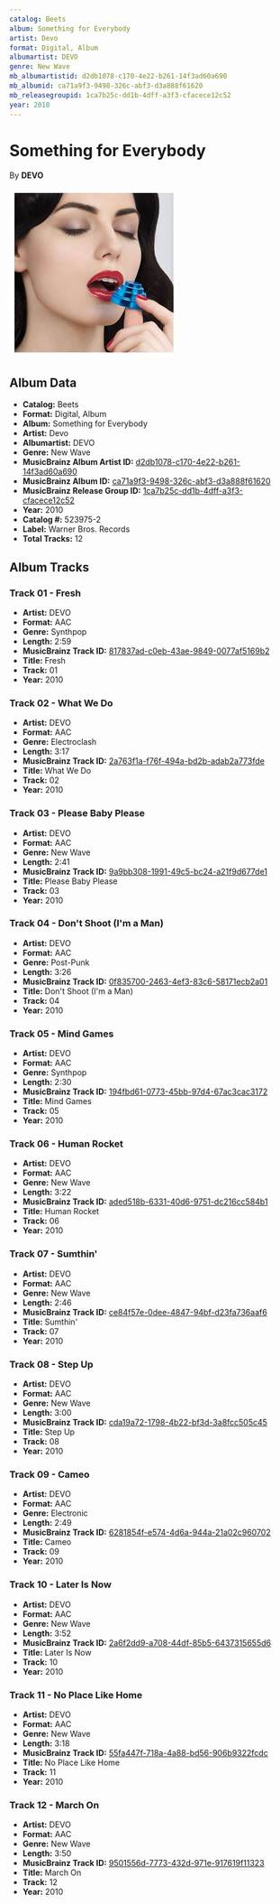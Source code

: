```yaml
---
catalog: Beets
album: Something for Everybody
artist: Devo
format: Digital, Album
albumartist: DEVO
genre: New Wave
mb_albumartistid: d2db1078-c170-4e22-b261-14f3ad60a690
mb_albumid: ca71a9f3-9498-326c-abf3-d3a888f61620
mb_releasegroupid: 1ca7b25c-dd1b-4dff-a3f3-cfacece12c52
year: 2010
---
```


# Something for Everybody

By **DEVO**

![](../../assets/beetscovers/Devo-Something_for_Everybody.jpg)

## Album Data

- **Catalog:** Beets
- **Format:** Digital, Album
- **Album:** Something for Everybody
- **Artist:** Devo
- **Albumartist:** DEVO
- **Genre:** New Wave
- **MusicBrainz Album Artist ID:** [d2db1078-c170-4e22-b261-14f3ad60a690](https://musicbrainz.org/artist/d2db1078-c170-4e22-b261-14f3ad60a690)
- **MusicBrainz Album ID:** [ca71a9f3-9498-326c-abf3-d3a888f61620](https://musicbrainz.org/release/ca71a9f3-9498-326c-abf3-d3a888f61620)
- **MusicBrainz Release Group ID:** [1ca7b25c-dd1b-4dff-a3f3-cfacece12c52](https://musicbrainz.org/release-group/1ca7b25c-dd1b-4dff-a3f3-cfacece12c52)
- **Year:** 2010
- **Catalog #:** 523975-2
- **Label:** Warner Bros. Records
- **Total Tracks:** 12

## Album Tracks

### Track 01 - Fresh

- **Artist:** DEVO
- **Format:** AAC
- **Genre:** Synthpop
- **Length:** 2:59
- **MusicBrainz Track ID:** [817837ad-c0eb-43ae-9849-0077af5169b2](https://musicbrainz.org/recording/817837ad-c0eb-43ae-9849-0077af5169b2)
- **Title:** Fresh
- **Track:** 01
- **Year:** 2010

### Track 02 - What We Do

- **Artist:** DEVO
- **Format:** AAC
- **Genre:** Electroclash
- **Length:** 3:17
- **MusicBrainz Track ID:** [2a763f1a-f76f-494a-bd2b-adab2a773fde](https://musicbrainz.org/recording/2a763f1a-f76f-494a-bd2b-adab2a773fde)
- **Title:** What We Do
- **Track:** 02
- **Year:** 2010

### Track 03 - Please Baby Please

- **Artist:** DEVO
- **Format:** AAC
- **Genre:** New Wave
- **Length:** 2:41
- **MusicBrainz Track ID:** [9a9bb308-1991-49c5-bc24-a21f9d677de1](https://musicbrainz.org/recording/9a9bb308-1991-49c5-bc24-a21f9d677de1)
- **Title:** Please Baby Please
- **Track:** 03
- **Year:** 2010

### Track 04 - Don't Shoot (I'm a Man)

- **Artist:** DEVO
- **Format:** AAC
- **Genre:** Post-Punk
- **Length:** 3:26
- **MusicBrainz Track ID:** [0f835700-2463-4ef3-83c6-58171ecb2a01](https://musicbrainz.org/recording/0f835700-2463-4ef3-83c6-58171ecb2a01)
- **Title:** Don't Shoot (I'm a Man)
- **Track:** 04
- **Year:** 2010

### Track 05 - Mind Games

- **Artist:** DEVO
- **Format:** AAC
- **Genre:** Synthpop
- **Length:** 2:30
- **MusicBrainz Track ID:** [194fbd61-0773-45bb-97d4-67ac3cac3172](https://musicbrainz.org/recording/194fbd61-0773-45bb-97d4-67ac3cac3172)
- **Title:** Mind Games
- **Track:** 05
- **Year:** 2010

### Track 06 - Human Rocket

- **Artist:** DEVO
- **Format:** AAC
- **Genre:** New Wave
- **Length:** 3:22
- **MusicBrainz Track ID:** [aded518b-6331-40d6-9751-dc216cc584b1](https://musicbrainz.org/recording/aded518b-6331-40d6-9751-dc216cc584b1)
- **Title:** Human Rocket
- **Track:** 06
- **Year:** 2010

### Track 07 - Sumthin'

- **Artist:** DEVO
- **Format:** AAC
- **Genre:** New Wave
- **Length:** 2:46
- **MusicBrainz Track ID:** [ce84f57e-0dee-4847-94bf-d23fa736aaf6](https://musicbrainz.org/recording/ce84f57e-0dee-4847-94bf-d23fa736aaf6)
- **Title:** Sumthin'
- **Track:** 07
- **Year:** 2010

### Track 08 - Step Up

- **Artist:** DEVO
- **Format:** AAC
- **Genre:** New Wave
- **Length:** 3:00
- **MusicBrainz Track ID:** [cda19a72-1798-4b22-bf3d-3a8fcc505c45](https://musicbrainz.org/recording/cda19a72-1798-4b22-bf3d-3a8fcc505c45)
- **Title:** Step Up
- **Track:** 08
- **Year:** 2010

### Track 09 - Cameo

- **Artist:** DEVO
- **Format:** AAC
- **Genre:** Electronic
- **Length:** 2:49
- **MusicBrainz Track ID:** [6281854f-e574-4d6a-944a-21a02c960702](https://musicbrainz.org/recording/6281854f-e574-4d6a-944a-21a02c960702)
- **Title:** Cameo
- **Track:** 09
- **Year:** 2010

### Track 10 - Later Is Now

- **Artist:** DEVO
- **Format:** AAC
- **Genre:** New Wave
- **Length:** 3:52
- **MusicBrainz Track ID:** [2a6f2dd9-a708-44df-85b5-6437315655d6](https://musicbrainz.org/recording/2a6f2dd9-a708-44df-85b5-6437315655d6)
- **Title:** Later Is Now
- **Track:** 10
- **Year:** 2010

### Track 11 - No Place Like Home

- **Artist:** DEVO
- **Format:** AAC
- **Genre:** New Wave
- **Length:** 3:18
- **MusicBrainz Track ID:** [55fa447f-718a-4a88-bd56-906b9322fcdc](https://musicbrainz.org/recording/55fa447f-718a-4a88-bd56-906b9322fcdc)
- **Title:** No Place Like Home
- **Track:** 11
- **Year:** 2010

### Track 12 - March On

- **Artist:** DEVO
- **Format:** AAC
- **Genre:** New Wave
- **Length:** 3:50
- **MusicBrainz Track ID:** [9501556d-7773-432d-971e-917619f11323](https://musicbrainz.org/recording/9501556d-7773-432d-971e-917619f11323)
- **Title:** March On
- **Track:** 12
- **Year:** 2010

